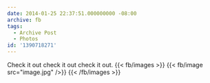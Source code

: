 ```yaml
---
date: 2014-01-25 22:37:51.000000000 -08:00
archive: fb
tags: 
  - Archive Post
  - Photos
id: '1390718271'
---
```


Check it out check it out check it out.
{{< fb/images >}}
{{< fb/image src="image.jpg" />}}
{{< /fb/images >}}

